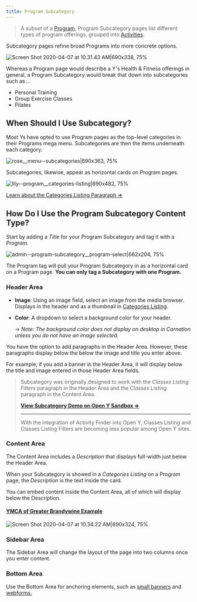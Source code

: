 ```yaml
---
title: Program Subcategory
---
```


> A subset of a [Program](https://community.openymca.org/t/program-content-types-open-y-user-docs/691), Program Subcategory pages list different types of program offerings, grouped into [Activities](https://community.openymca.org/t/activity-class-and-session-content-types-open-y-user-docs/697).

Subcategory pages refine broad Programs into more concrete options.

![Screen Shot 2020-04-07 at 10.31.43 AM|690x338, 75%](upload://fqRl8unsXpobHOHKoKbipntV3n2.jpeg)

Whereas a Program page would describe a Y's Health & Fitness offerings in general, a Program Subcategory would break that down into subcategories such as ...
* Personal Training
* Group Exercise Classes
* Pilates

## When Should I Use Subcategory?
Most Ys have opted to use Program pages as the top-level categories in their Programs mega menu. Subcategories are then the items underneath each category.

![rose__menu--subcategories|690x363, 75%](upload://7X9KZ8emLieSg38c0ZK49aeG4Bd.png)

Subcategories, likewise, appear as horizontal cards on Program pages.

![lily--program__categories-listing|690x482, 75%](upload://8Io8pXHVcadphB2D0Rd3ukiWMAq.jpeg)

[Learn about the Categories Listing Paragraph ⇒](https://community.openymca.org/t/categories-listing-paragraphs-open-y-user-docs/707?u=dwells)

## How Do I Use the Program Subcategory Content Type?
Start by adding a *Title* for your Program Subcategory and tag it with a *Program.*

![admin--program-subcategory__program-select|662x204, 75%](upload://AqDdtacgdgOIZNS7a7OszXvDk6.gif)

The Program tag will pull your Program Subcategory in as a horizontal card on a Program page. **You can only tag a Subcategory with **one** Program.**

### Header Area

* **Image**: Using an image field, select an image from the media browser. Displays in the header and as a thumbnail in [Categories Listing](https://community.openymca.org/t/categories-listing-paragraphs-open-y-user-docs/707?u=dwells).

* **Color**: A dropdown to select a background color for your header.

  -> *Note: The background color does not display on desktop in Carnation unless you do not have an image selected.*

You have the option to add paragraphs in the Header Area. However, these paragraphs display below the below the image and title you enter above.

For example, if you add a banner in the Header Area, it will display below the title and image entered in those Header Area fields.

> Subcategory was originally designed to work with the *Classes Listing Filters* paragraph in the Header Area and the *Classes Listing* paragraph in the Content Area.
>
> **[View Subcategory Demo on Open Y Sandbox ⇒](https://sandbox-rose-cus.openy.org/programs/health-and-fitness/small-group-specialty-training?location=All)**
>
> ---
> With the integration of Activity Finder into Open Y, Classes Listing and Classes Listing Filters are becoming less popular among Open Y sites.

### Content Area
The Content Area includes a *Description* that displays full-width just below the Header Area.

When your Subcategory is showed in a *Categories Listing* on a Program page, the *Description* is the text inside the card.

You can embed content inside the Content Area, all of which will display below the Description.

#### [YMCA of Greater Brandywine Example](https://ymcagbw.org/programs/childcare-education-programs-ymca/preschool-childcare)

![Screen Shot 2020-04-07 at 10.34.22 AM|690x324, 75%](upload://1wajdheW6mntjgaUe3nFZqraI1A.png)

### Sidebar Area
The Sidebar Area will change the layout of the page into two columns once you enter content.

### Bottom Area
Use the Bottom Area for anchoring elements, such as [small banners](https://community.openymca.org/t/small-banner-paragraphs-open-y-user-docs/725) and [webforms.](https://community.openymca.org/t/webform-paragraph-open-y-user-docs/729)